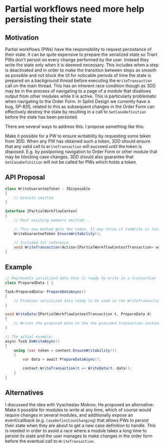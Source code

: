 # Partial workflows need more help persisting their state

## Motivation
Partial workflows (PWs) have the responsibility to request persistance of their
state. It can be quite expensive to prepare the serialized state so Triart PWs
don't persist on every change performed by the user. Instead they write the
state only when it is deemed necessary. This includes when a step is deactivated
and in order to make the transition between steps as smooth as possible and not
block the UI for noticable periods of time the state is prepared on a
background thread before executing the `WriteTransaction` call on the main
thread. This has an inherent race condition though as 3DD may be in the process
of navigating to a page of a module that disallows output from other modules
while it is active. This is particularly problematic when navigating to the
Order Form. In Splint Design we currently have a bug, SP-835, related to this as
subsequent changes in the Order Form can effectively destroy the state by resulting
in a call to `SetCaseDefinition` before the state has been persisted.

There are several ways to address this. I propose something like this:

Make it possible for a PW to ensure writability by requesting some token from
3DD. When any PW has obtained such a token, 3DD should ensure that any valid
call to `WriteTransaction` will succeed until the token is disposed. E.g. by
postponing navigation to Order Form or other module that may be blocking case
changes. 3DD should also guarantee that `SetCaseDefinition` will not be called
for PWs which holds a token.

## API Proposal

```cs
class WriteGuaranteeToken : IDisposable
{
    // Details omitted
}

interface IPartialWorkflowContext
{
    // Most existing members omitted...

    // This new method gets the token. It may throw if CanWrite is false.
    WriteGuaranteeToken EnsureWritability();

    // Included for reference
    void WriteTransaction(Action<IPartialWorkflowContextTransaction> write);
}
```

## Example

```cs
// Represents serialized data that is ready to write in a transaction
class PreparedData { }

Task<PreparedData> PrepareDataAsync()
{
    // Produces serialized data ready to be used in the WriteTransaction call
}

void WriteData(IPartialWorkflowContextTransaction t, PrepareData d)
{
    // Writes the prepared data to the the provided transaction instance
}

// The actual example:
async Task DoWriteAsync()
{
    using (var token = context.EnsureWritability())
    {
        var data = await PrepareDataAsync();

        context.WriteTransaction(t => WriteData(t, data));
    }
}
```

## Alternatives
I discussed the idea with Vyacheslav Mokrov. He proposed an alternative: Make it
possible for modules to write at any time, which of course would require changes
in several modules, and additionally expose an event/callback (e.g.
`CaseDefinitionChanging`) that allows PWs to persist their state when they are
about to get a new case definition to handle. This is needed in order to avoid a
race where a module takes a long time to persist its state and the user manages
to make changes in the order form before the eventual call to `WriteTransaction`.